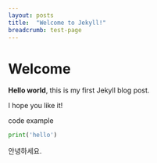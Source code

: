 ```yaml
---
layout: posts
title:  "Welcome to Jekyll!"
breadcrumb: test-page
---
```


# Welcome

**Hello world**, this is my first Jekyll blog post.

I hope you like it!

code example

```python
print('hello')
```

안녕하세요.